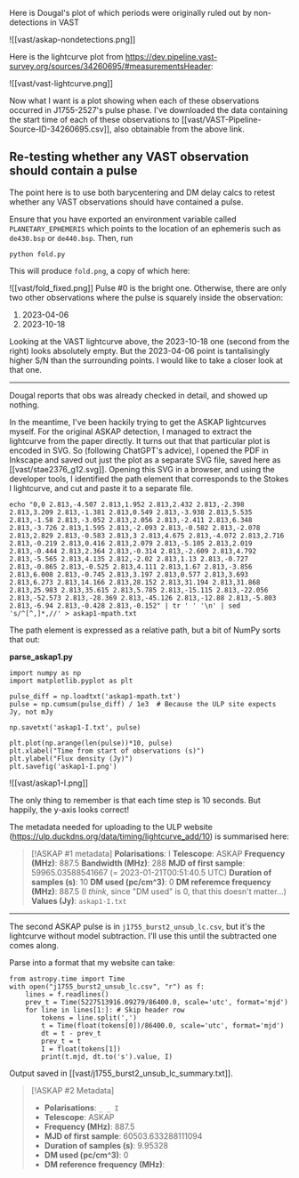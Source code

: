Here is Dougal's plot of which periods were originally ruled out by non-detections in VAST

![[vast/askap-nondetections.png]]

Here is the lightcurve plot from https://dev.pipeline.vast-survey.org/sources/34260695/#measurementsHeader:

![[vast/vast-lightcurve.png]]

Now what I want is a plot showing when each of these observations occurred in J1755-2527's pulse phase. I've downloaded the data containing the start time of each of these observations to [[vast/VAST-Pipeline-Source-ID-34260695.csv]], also obtainable from the above link.

## Re-testing whether any VAST observation should contain a pulse

The point here is to use both barycentering and DM delay calcs to retest whether any VAST observations should have contained a pulse.

Ensure that you have exported an environment variable called `PLANETARY_EPHEMERIS` which points to the location of an ephemeris such as `de430.bsp` or `de440.bsp`. Then, run

```
python fold.py
```

This will produce `fold.png`, a copy of which here:

![[vast/fold_fixed.png]]
Pulse #0 is the bright one. Otherwise, there are only two other observations where the pulse is squarely inside the observation:

1. 2023-04-06
2. 2023-10-18

Looking at the VAST lightcurve above, the 2023-10-18 one (second from the right) looks absolutely empty. But the 2023-04-06 point is tantalisingly higher S/N than the surrounding points. I would like to take a closer look at that one.

---------------------------------

Dougal reports that obs was already checked in detail, and showed up nothing.

In the meantime, I've been hackily trying to get the ASKAP lightcurves myself. For the original ASKAP detection, I managed to extract the lightcurve from the paper directly. It turns out that that particular plot is encoded in SVG. So (following ChatGPT's advice), I opened the PDF in Inkscape and saved out just the plot as a separate SVG file, saved here as [[vast/stae2376_g12.svg]]. Opening this SVG in a browser, and using the developer tools, I identified the path element that corresponds to the Stokes I lightcurve, and cut and paste it to a separate file.

```
echo "0,0 2.813,-4.507 2.813,1.952 2.813,2.432 2.813,-2.398 2.813,3.209 2.813,-1.381 2.813,0.549 2.813,-3.938 2.813,5.535 2.813,-1.58 2.813,-3.052 2.813,2.056 2.813,-2.411 2.813,6.348 2.813,-3.726 2.813,1.595 2.813,-2.093 2.813,-0.582 2.813,-2.078 2.813,2.829 2.813,-0.583 2.813,3 2.813,4.675 2.813,-4.072 2.813,2.716 2.813,-0.219 2.813,0.416 2.813,2.079 2.813,-5.105 2.813,2.019 2.813,-0.444 2.813,2.364 2.813,-0.314 2.813,-2.609 2.813,4.792 2.813,-5.565 2.813,4.135 2.812,-2.02 2.813,1.13 2.813,-0.727 2.813,-0.865 2.813,-0.525 2.813,4.111 2.813,1.67 2.813,-3.856 2.813,6.008 2.813,-0.745 2.813,3.197 2.813,0.577 2.813,3.693 2.813,6.273 2.813,14.166 2.813,28.152 2.813,31.194 2.813,31.868 2.813,25.983 2.813,35.615 2.813,5.785 2.813,-15.115 2.813,-22.056 2.813,-52.573 2.813,-28.369 2.813,-45.126 2.813,-12.88 2.813,-5.803 2.813,-6.94 2.813,-0.428 2.813,-0.152" | tr ' ' '\n' | sed 's/^[^,]*,//' > askap1-mpath.txt
```

The path element is expressed as a relative path, but a bit of NumPy sorts that out:

**parse_askap1.py**
```
import numpy as np
import matplotlib.pyplot as plt

pulse_diff = np.loadtxt('askap1-mpath.txt')
pulse = np.cumsum(pulse_diff) / 1e3  # Because the ULP site expects Jy, not mJy

np.savetxt('askap1-I.txt', pulse)

plt.plot(np.arange(len(pulse))*10, pulse)
plt.xlabel("Time from start of observations (s)")
plt.ylabel("Flux density (Jy)")
plt.savefig('askap1-I.png')
```

![[vast/askap1-I.png]]

The only thing to remember is that each time step is 10 seconds. But happily, the y-axis looks correct!

The metadata needed for uploading to the ULP website (https://ulp.duckdns.org/data/timing/lightcurve_add/10) is summarised here:

> [!ASKAP #1 metadata]
> **Polarisations**: I
> **Telescope**: ASKAP
> **Frequency (MHz)**: 887.5
> **Bandwidth (MHz)**: 288
> **MJD of first sample**: 59965.03588541667 (= 2023-01-21T00:51:40.5 UTC)
> **Duration of samples (s)**: 10
> **DM used (pc/cm^3)**: 0
> **DM referemce frequency (MHz)**: 887.5  (I *think*, since "DM used" is 0, that this doesn't matter...)
> **Values (Jy)**: `askap1-I.txt`

------------------------------------

The second ASKAP pulse is in `j1755_burst2_unsub_lc.csv`, but it's the lightcurve without model subtraction. I'll use this until the subtracted one comes along.

Parse into a format that my website can take:

```
from astropy.time import Time
with open("j1755_burst2_unsub_lc.csv", "r") as f:
    lines = f.readlines()
    prev_t = Time(5227513916.09279/86400.0, scale='utc', format='mjd')
    for line in lines[1:]: # Skip header row
        tokens = line.split(',')
        t = Time(float(tokens[0])/86400.0, scale='utc', format='mjd')
        dt = t - prev_t
        prev_t = t
        I = float(tokens[1])
        print(t.mjd, dt.to('s').value, I)
```

Output saved in [[vast/j1755_burst2_unsub_lc_summary.txt]].

> [!ASKAP #2 Metadata]
> - **Polarisations**: `_ _ I`
> - **Telescope**: ASKAP
> - **Frequency (MHz)**: 887.5
> - **MJD of first sample**: 60503.633288111094
> - **Duration of samples (s)**: 9.95328
> - **DM used (pc/cm^3)**: 0
> - **DM reference frequency (MHz)**: 
